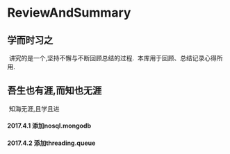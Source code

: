 # ReviewAndSummary
## 学而时习之
  讲究的是一个,坚持不懈与不断回顾总结的过程.
  本库用于回顾、总结记录心得所用.
## 吾生也有涯,而知也无涯
  知海无涯,且学且进




#### 2017.4.1 添加nosql.mongodb
#### 2017.4.2 添加threading.queue